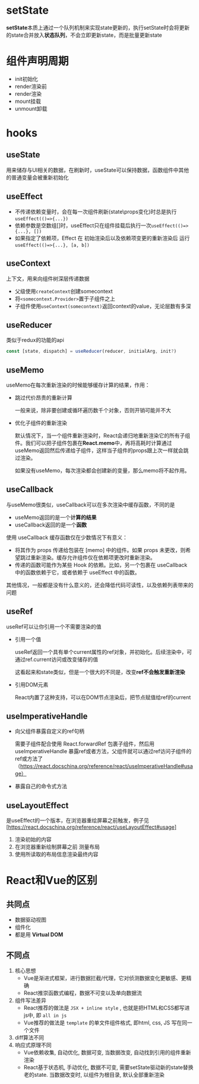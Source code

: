 # setState
**setState**本质上通过一个队列机制来实现state更新的，执行setState时会将更新的state合并放入**状态队列**，不会立即更新state，而是批量更新state

# 组件声明周期
- init初始化
- render渲染前
- render渲染
- mount挂载
- unmount卸载

# hooks
## useState
用来储存与UI相关的数据，在刷新时，useState可以保持数据，函数组件中其他的普通变量会被重新初始化

## useEffect
- 不传递依赖变量时，会在每一次组件刷新(state\props变化)时总是执行`useEffect(()=>{...})`
- 依赖参数是空数组[]时，useEffect只在组件挂载后执行一次`useEffect(()=>{...}, [])`
- 如果指定了依赖项，Effect 在 初始渲染后以及依赖项变更的重新渲染后 运行
`useEffect(()=>{...}, [a, b])`

## useContext
上下文，用来向组件树深层传递数据

- 父级使用`createContext`创建somecontext
- 将`<somecontext.Provider>`置于子组件之上
- 子组件使用`useContext(somecontext)`返回context的value，无论层数有多深

## useReducer
类似于redux的功能的api
```js
const [state, dispatch] = useReducer(reducer, initialArg, init?)
```

## useMemo
useMemo在每次重新渲染的时候能够缓存计算的结果，作用：

- 跳过代价昂贵的重新计算

  一般来说，除非要创建或循环遍历数千个对象，否则开销可能并不大

- 优化子组件的重新渲染
  
  默认情况下，当一个组件重新渲染时，React会递归地重新渲染它的所有子组件。我们可以把子组件包裹在**React.memo**中，再将高耗时计算通过useMemo返回然后传递给子组件，这样当子组件的props跟上次一样就会跳过渲染。
  
  如果没有useMemo，每次渲染都会创建新的变量，那么memo将不起作用。

## useCallback
与useMemo很类似，useCallback可以在多次渲染中缓存函数，不同的是
- useMemo返回的是一个**计算的结果**
- useCallback返回的是一个**函数**

使用 useCallback 缓存函数仅在少数情况下有意义：

  - 将其作为 props 传递给包装在 [memo] 中的组件。如果 props 未更改，则希望跳过重新渲染。缓存允许组件仅在依赖项更改时重新渲染。
  - 传递的函数可能作为某些 Hook 的依赖。比如，另一个包裹在 useCallback 中的函数依赖于它，或者依赖于 useEffect 中的函数。

其他情况，一般都是没有什么意义的，还会降低代码可读性，以及依赖列表带来的问题

## useRef
useRef可以让你引用一个不需要渲染的值

- 引用一个值
  
  useRef返回一个具有单个current属性的ref对象，并初始化。后续渲染中，可通过ref.current访问或改变储存的值

  这看起来和state类似，但是一个很大的不同是，改变**ref不会触发重新渲染**

- 引用DOM元素

  React内置了这种支持，可以在DOM节点渲染后，把节点赋值给ref的current
  
## useImperativeHandle
- 向父组件暴露自定义的ref句柄

  需要子组件配合使用 React.forwardRef 包裹子组件，然后用useImperativeHandle 暴露ref或者方法，父组件就可以通过ref访问子组件的ref或方法了（https://react.docschina.org/reference/react/useImperativeHandle#usage）

- 暴露自己的命令式方法

## useLayoutEffect
是useEffect的一个版本，在浏览器重绘屏幕之前触发，例子见[https://react.docschina.org/reference/react/useLayoutEffect#usage]

1. 渲染初始的内容
2. 在浏览器重新绘制屏幕之前 测量布局
3. 使用所读取的布局信息渲染最终内容

# React和Vue的区别
## 共同点
- 数据驱动视图
- 组件化
- 都是用 **Virtual DOM**

## 不同点
1. 核心思想
   - Vue是渐进式框架，进行数据拦截/代理，它对侦测数据变化更敏感、更精确
   - React推崇函数式编程，数据不可变以及单向数据流
2. 组件写法差异
   - React推荐的做法是 `JSX + inline style` , 也就是把HTML和CSS都写进js中, 即 `all in js`
   - Vue推荐的做法是 `template` 的单文件组件格式, 即html, css, JS 写在同一个文件
3. diff算法不同
4. 响应式原理不同 
   - Vue依赖收集, 自动优化, 数据可变, 当数据改变, 自动找到引用的组件重新渲染
   - React基于状态机, 手动优化, 数据不可变, 需要setState驱动新的state替换老的state. 当数据改变时, 以组件为根目录, 默认全部重新渲染 